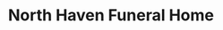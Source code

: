 ---
title: "North Haven Funeral Home"
url: /north-haven/north-haven-funeral-home/
shop: Bestattungen
---